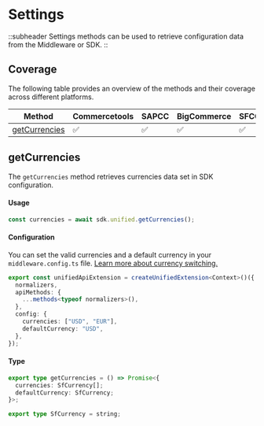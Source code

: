 # Settings

::subheader
Settings methods can be used to retrieve configuration data from the Middleware or SDK.
::

## Coverage

The following table provides an overview of the methods and their coverage across different platforms.

| Method                          | Commercetools | SAPCC | BigCommerce | SFCC | Magento |
| ------------------------------- | ------------- | ----- | ----------- | ---- | ------- |
| [getCurrencies](#getcurrencies) | ✅             | ✅     | ✅           | ✅    | ✅       |

## getCurrencies

The `getCurrencies` method retrieves currencies data set in SDK configuration.

#### Usage

```ts
const currencies = await sdk.unified.getCurrencies();
```

#### Configuration

You can set the valid currencies and a default currency in your `middleware.config.ts` file. [Learn more about currency switching.](../../3.features/4.internationalization/5.currency-switching.md)

```ts
export const unifiedApiExtension = createUnifiedExtension<Context>()({
  normalizers,
  apiMethods: {
    ...methods<typeof normalizers>(),
  },
  config: {
    currencies: ["USD", "EUR"],
    defaultCurrency: "USD",
  },
});
```

#### Type

```ts
export type getCurrencies = () => Promise<{
  currencies: SfCurrency[];
  defaultCurrency: SfCurrency;
}>;

export type SfCurrency = string;
```
